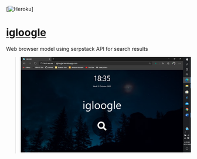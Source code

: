 [![Heroku](http://igloogle.herokuapp.com/?app=public/index.html)]

# [igloogle](http://igloogle.herokuapp.com)
Web browser model using serpstack API for search results

> ![landing page](/public/images/screenshot_01.png)
